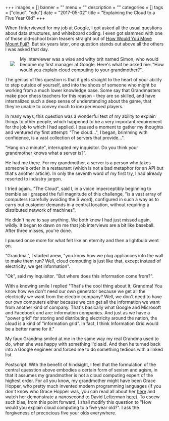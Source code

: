 +++
images = []
banner = ""
menu = ""
description = ""
categories = []
tags = ["cloud", "edu"]
date = "2017-05-02"
title = "Explaining the Cloud to a Five Year Old"
+++

When I interviewed for my job at Google, I got asked all the usual questions about 
data structures, and whiteboard coding. I even got slammed with one of those old-school brain teasers
straight out of [How Would You Move Mount Fuji?](https://www.amazon.com/How-Would-Move-Mount-Fuji-ebook/dp/B000Q67H6I).
But six years later, one question stands out above all the others I was asked that day.<!--more-->

<img src="/img/grace.jpg" align="left" style="margin: 15px">

My interviewer was a wise and witty brit named Simon, who would become my
first manager at Google. Here's what he asked me: "How would you explain cloud computing to your grandmother?".

The genius of this question is that it gets straight to the heart of your ability to step outside of yourself,
and into the shoes of someone who might be working from a much lower knowledge base.
Some say that Grandmasters make poor chess teachers for this reason - they are so skilled, and have internalized
such a deep sense of understanding about the game, that they're unable to convey much to inexperienced players.

In many ways, this question was a wonderful test of my ability to explain things to other people, which happened to be a
very important requirement for the job to which I had applied.
I paused a moment to gather my thoughts and ventured my first attempt: "The cloud...", I began, brimming
with confidence, is a vast collection of servers that provide...". 

"Hang on a minute", interrupted my inquisitor. Do you think your grandmother knows what a server is?".

He had me there. For my grandmother, a server is a person who takes someone's order in a restaurant 
(which is not a bad metaphor for an API but that's another article). In only the seventh word of my
first try, I had already resorted to industry jargon. 

I tried again..."The Cloud", said I, in a voice imperceptibly beginning to tremble as I grasped the 
full magnitude of this challenge, "is a vast array of computers (carefully avoiding the S word), 
configured in such a way as to carry out customer demands in a central location, without requiring
a distributed network of machines". 

He didn't have to say anything. We both knew I had just missed again, wildly.
It began to dawn on me that job interviews are a bit like baseball. After three misses,
you're done.

I paused once more for what felt like an eternity and then a lightbulb went on.

"Grandma,", I started anew, "you know how we plug appliances into the wall to make them run? Well, cloud
computing is just like that, except instead of electricity, we get information".

"Ok", said my inquisitor. "But where does this information come from?". 

With a knowing smile I replied "That's the cool thing about it,
Grandma! You know how we don't need our own generator because we get all the electricity we want from the
electric company? Well, we don't need to have our own computers either because we can get all the 
information we want from another kind of company. That's basically what Google and Microsoft and 
Facebook and are: information companies. And just as we have a "power grid" for storing and
distributing electricity around the nation, the cloud is a kind of "information grid". In fact, I think
Information Grid would be a better name for it."

My faux Grandma smiled at me in the same way my real Grandma used to do, when she was happy with 
something I'd said. And then he turned back into a Google engineer and forced me to do something
tedious with a linked list.

Postscript: With the benefit of hindsight, I feel that the formulation of the central quesstion
above embodies a certain form of sexism and agism, in that it assumes my grandmother is not a cloud 
computing expert of the highest order. For all you know, my grandmother might have been Grace Hopper, 
who pretty much invented modern programming languages (if you don't know who Grace Hopper was, 
you can read all about her [here](https://en.wikipedia.org/wiki/Grace_Hopper) and watch her 
demonstrate a nanosecond to David Letterman [here](https://www.youtube.com/watch?v=1-vcErOPofQ)).
To escew such bias, from this point forward, I shall modify this question to 
"How would you explain cloud computing to a five year old?". I ask the forgiveness of 
precocious five your olds everywhere. 
